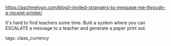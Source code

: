 https://aschmelyun.com/blog/i-invited-strangers-to-message-me-through-a-receipt-printer/

It's hard to find teachers some time.  Built a system where you can ESCALATE a message to a teacher and generate a paper print out.  

tags: class_currency